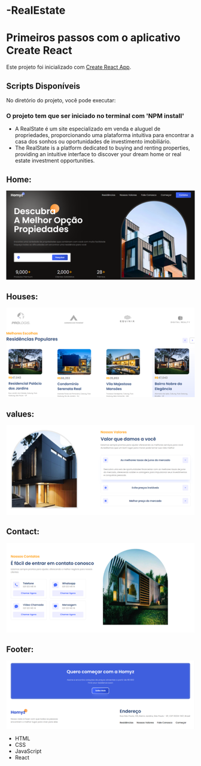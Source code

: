 # -RealEstate
# Primeiros passos com o aplicativo Create React

 Este projeto foi inicializado com [Create React App](https://github.com/facebook/create-react-app).

##  Scripts Disponíveis

No diretório do projeto, você pode executar:

### O projeto tem que ser iniciado no terminal com 'NPM install'

<ul>
    <li>A RealState é um site especializado em venda e aluguel de propriedades, proporcionando uma plataforma intuitiva para encontrar a casa dos sonhos ou oportunidades de investimento imobiliário.</li>
    <li>The RealState is a platform dedicated to buying and renting properties, providing an intuitive interface to discover your dream home or real estate investment opportunities.</li>
</ul>
 
## Home:
![home page](https://github.com/ViniciusV4/-RealEstate/blob/main/public/home.png)

## Houses:
![Houses](https://github.com/ViniciusV4/-RealEstate/blob/main/public/tela2.png)

##  values:
![values](https://github.com/ViniciusV4/-RealEstate/blob/main/public/tela3.png)

## Contact:
![Contact](https://github.com/ViniciusV4/-RealEstate/blob/main/public/tela4.png)

## Footer:
![Footer](https://github.com/ViniciusV4/-RealEstate/blob/main/public/footer.png)

* HTML
* CSS
* JavaScript
* React
